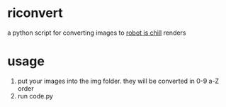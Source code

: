 # riconvert
a python script for converting images to [robot is chill](https://github.com/balt-dev/robot-is-chill) renders
# usage
1. put your images into the img folder. they will be converted in 0-9 a-Z order
2. run code.py

